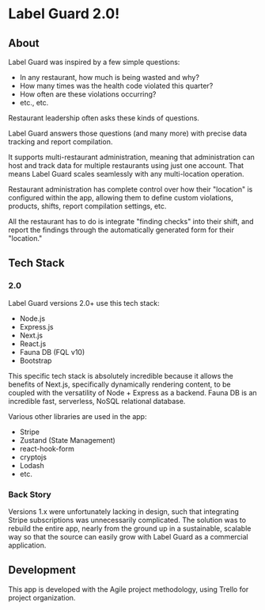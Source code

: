 # Label Guard 2.0!

## About

Label Guard was inspired by a few simple questions:

- In any restaurant, how much is being wasted and why?
- How many times was the health code violated this quarter?
- How often are these violations occurring?
- etc., etc.

Restaurant leadership often asks these kinds of questions.

Label Guard answers those questions (and many more) with precise data tracking and report compilation.

It supports multi-restaurant administration, meaning that administration can host and track data for multiple restaurants using just one account. That means Label Guard scales seamlessly with any multi-location operation.

Restaurant administration has complete control over how their "location" is configured within the app, allowing them to define custom violations, products, shifts, report compilation settings, etc.

All the restaurant has to do is integrate "finding checks" into their shift, and report the findings through the automatically generated form for their "location."

## Tech Stack

### 2.0

Label Guard versions 2.0+ use this tech stack:

- Node.js
- Express.js
- Next.js
- React.js
- Fauna DB (FQL v10)
- Bootstrap

This specific tech stack is absolutely incredible because it allows the benefits of Next.js, specifically dynamically rendering content, to be coupled with the versatility of Node + Express as a backend. Fauna DB is an incredible fast, serverless, NoSQL relational database.

Various other libraries are used in the app:

- Stripe
- Zustand (State Management)
- react-hook-form
- cryptojs
- Lodash
- etc.

### Back Story

Versions 1.x were unfortunately lacking in design, such that integrating Stripe subscriptions was unnecessarily complicated. The solution was to rebuild the entire app, nearly from the ground up in a sustainable, scalable way so that the source can easily grow with Label Guard as a commercial application.

## Development

This app is developed with the Agile project methodology, using Trello for project organization.
